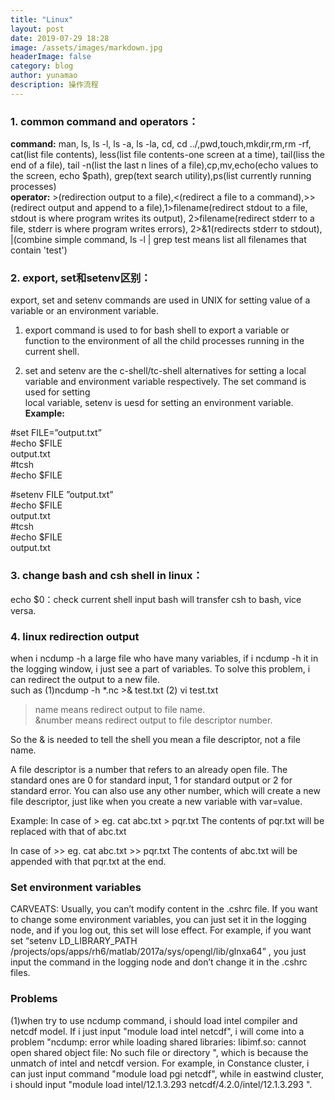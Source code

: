```yaml
---
title: "Linux"
layout: post
date: 2019-07-29 18:28
image: /assets/images/markdown.jpg
headerImage: false
category: blog
author: yunamao
description: 操作流程
---
```

### 1. common command and operators：
<strong>command:</strong> man, ls, ls -l, ls -a, ls -la, cd, cd ../,pwd,touch,mkdir,rm,rm -rf, cat(list file contents), less(list file contents-one screen at a time), tail(liss the end of a file), tail -n(list the last n lines of a file),cp,mv,echo(echo values to the screen, echo $path), grep(text search utility),ps(list currently running processes) <br>
<strong>operator:</strong> >(redirection output to a file),<(redirect a file to a command),>>(redirect output and append to a file),1>filename(redirect stdout to a file, stdout is where program writes its output), 2>filename(redirect stderr to a file, stderr is where program writes errors), 2>&1(redirects stderr to stdout), |(combine simple command, ls -l | grep test means list all filenames that contain 'test')
### 2. export, set和setenv区别：

 export, set and setenv commands are used in UNIX for setting value of a variable or an environment variable.<br>

1. export command is used to for bash shell to export a variable or function to the environment of all the child processes running in the current shell.

2. set and setenv are the c-shell/tc-shell alternatives for setting a local <br>
 variable and environment variable respectively. The set command is used for setting<br>  local variable, setenv is uesd for setting an environment variable.<br> 
<strong>Example:</strong>
 
#set  FILE=”output.txt”<br> 
#echo $FILE<br> 
output.txt<br> 
#tcsh<br> 
#echo $FILE<br> 

#setenv  FILE ”output.txt”<br> 
#echo $FILE<br> 
output.txt<br> 
#tcsh<br> 
#echo $FILE<br> 
output.txt<br> 
### 3. change bash and csh shell in linux：
echo $0：check current shell
input bash will transfer csh to bash, vice versa.
### 4. linux redirection output
when i ncdump -h a large file who have many variables, if i ncdump -h it in the logging window, i just see a part of variables. To solve this problem, i can redirect the output to a new file. <br>
such as (1)ncdump -h *.nc >& test.txt (2) vi test.txt <br>

>name means redirect output to file name.<br>
>&number means redirect output to file descriptor number.<br>

So the & is needed to tell the shell you mean a file descriptor, not a file name.<br>

A file descriptor is a number that refers to an already open file. The standard ones are 0 for standard input, 1 for standard output or 2 for standard error. You can also use any other number, which will create a new file descriptor, just like when you create a new variable with var=value.<br>

Example:
In case of >
eg. cat abc.txt > pqr.txt
The contents of pqr.txt will be replaced with that of abc.txt

In case of >>
eg. cat abc.txt >> pqr.txt
The contents of abc.txt will be appended with that pqr.txt at the end.

### Set environment variables
CARVEATS: Usually, you can’t modify content in the .cshrc file. If you want to change some environment variables, you can just set it in the logging node, and if you log out, this set will lose effect. For example, if you want set “setenv LD_LIBRARY_PATH /projects/ops/apps/rh6/matlab/2017a/sys/opengl/lib/glnxa64” , you just input the command in the logging node and don’t change it in the .cshrc files.
### Problems
(1)when try to use ncdump command, i should load intel compiler and netcdf model. If i just input "module load intel netcdf", i will come into a problem "ncdump: error while loading shared libraries: libimf.so: cannot open shared object file: No such file or directory
", which is because the unmatch of intel and netcdf version. For example, in Constance cluster, i can just input command "module load pgi netcdf", while in eastwind cluster, i should input "module load intel/12.1.3.293
 netcdf/4.2.0/intel/12.1.3.293 ".
